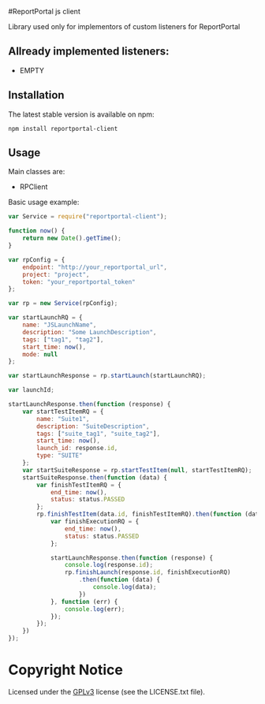 #ReportPortal js client 

Library used only for implementors of custom listeners for ReportPortal

## Allready implemented listeners:
* EMPTY


## Installation

The latest stable version is available on npm:

    npm install reportportal-client


## Usage

Main classes are:

- RPClient

Basic usage example:

```js
var Service = require("reportportal-client");

function now() {
    return new Date().getTime();
}

var rpConfig = {
    endpoint: "http://your_reportportal_url",
    project: "project",
    token: "your_reportportal_token"
};

var rp = new Service(rpConfig);

var startLaunchRQ = {
    name: "JSLaunchName",
    description: "Some LaunchDescription",
    tags: ["tag1", "tag2"],
    start_time: now(),
    mode: null
};

var startLaunchResponse = rp.startLaunch(startLaunchRQ);

var launchId;

startLaunchResponse.then(function (response) {
    var startTestItemRQ = {
        name: "Suite1",
        description: "SuiteDescription",
        tags: ["suite_tag1", "suite_tag2"],
        start_time: now(),
        launch_id: response.id,
        type: "SUITE"
    };
    var startSuiteResponse = rp.startTestItem(null, startTestItemRQ);
    startSuiteResponse.then(function (data) {
        var finishTestItemRQ = {
            end_time: now(),
            status: status.PASSED
        };
        rp.finishTestItem(data.id, finishTestItemRQ).then(function (data) {
            var finishExecutionRQ = {
                end_time: now(),
                status: status.PASSED
            };

            startLaunchResponse.then(function (response) {
                console.log(response.id);
                rp.finishLaunch(response.id, finishExecutionRQ)
                    .then(function (data) {
                        console.log(data);
                    })
            }, function (err) {
                console.log(err);
            });
        });
    })
});
```

# Copyright Notice
Licensed under the [GPLv3](https://www.gnu.org/licenses/quick-guide-gplv3.html)
license (see the LICENSE.txt file).
